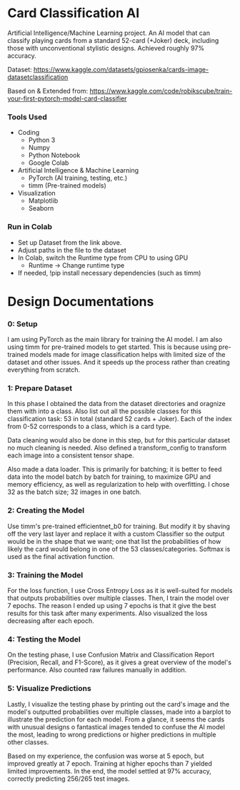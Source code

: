 # Card Classification AI

Artificial Intelligence/Machine Learning project. An AI model that can classify playing cards from a standard 52-card (+Joker) deck, including those with unconventional stylistic designs. Achieved roughly 97% accuracy.

Dataset: <u> https://www.kaggle.com/datasets/gpiosenka/cards-image-datasetclassification </u>

Based on & Extended from: <u> https://www.kaggle.com/code/robikscube/train-your-first-pytorch-model-card-classifier </u> 

### Tools Used
- Coding
    - Python 3
    - Numpy
    - Python Notebook
    - Google Colab
- Artificial Intelligence & Machine Learning
    - PyTorch (AI training, testing, etc.)
    - timm (Pre-trained models)
- Visualization
    - Matplotlib
    - Seaborn


### Run in Colab
- Set up Dataset from the link above.
- Adjust paths in the file to the dataset
- In Colab, switch the Runtime type from CPU to using GPU
    - Runtime -> Change runtime type
- If needed, !pip install necessary dependencies (such as timm)


# Design Documentations

### 0: Setup

I am using PyTorch as the main library for training the AI model. I am also using timm for pre-trained models to get started. This is because using pre-trained models made for image classification helps with limited size of the dataset and other issues. And it speeds up the process rather than creating everything from scratch.

### 1: Prepare Dataset

In this phase I obtained the data from the dataset directories and oragnize them with into a class. Also list out all the possible classes for this classification task: 53 in total (standard 52 cards + Joker). Each of the index from 0-52 corresponds to a class, which is a card type.

Data cleaning would also be done in this step, but for this particular dataset no much cleaning is needed. Also defined a transform_config to transform each image into a consistent tensor shape.

Also made a data loader. This is primarily for batching; it is better to feed data into the model batch by batch for training, to maximize GPU and memory efficiency, as well as regularization to help with overfitting. I chose 32 as the batch size; 32 images in one batch.

### 2: Creating the Model

Use timm's pre-trained efficientnet_b0 for training. But modify it by shaving off the very last layer and replace it with a custom Classifier so the output would be in the shape that we want; one that list the probabilities of how likely the card would belong in one of the 53 classes/categories. Softmax is used as the final activation function.

### 3: Training the Model

For the loss function, I use Cross Entropy Loss as it is well-suited for models that outputs probabilities over multiple classes. Then, I train the model over 7 epochs. The reason I ended up using 7 epochs is that it give the best results for this task after many experiments. Also visualized the loss decreasing after each epoch.

### 4: Testing the Model

On the testing phase, I use Confusion Matrix and Classification Report (Precision, Recall, and F1-Score), as it gives a great overview of the model's performance. Also counted raw failures manually in addition.

### 5: Visualize Predictions

Lastly, I visualize the testing phase by printing out the card's image and the model's outputted probabilities over multiple classes, made into a barplot to illustrate the prediction for each model. From a glance, it seems the cards with unusual designs o fantastical images tended to confuse the AI model the most, leading to wrong predictions or higher predictions in multiple other classes. 

Based on my experience, the confusion was worse at 5 epoch, but improved greatly at 7 epoch. Training at higher epochs than 7 yielded limited improvements. In the end, the model settled at 97% accuracy, correctly predicting 256/265 test images.

